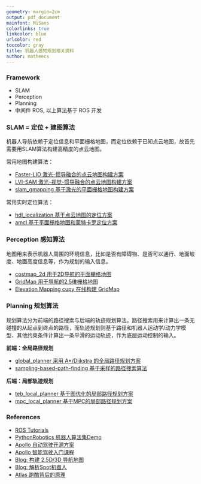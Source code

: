 ```yaml
---
geometry: margin=2cm
output: pdf_document
mainfont: MiSans
colorlinks: true
linkcolor: blue
urlcolor: red
toccolor: gray
title: 机器人感知规划相关资料
author: matheecs
---
```


### Framework

- SLAM
- Perception
- Planning
- 中间件 ROS, 以上算法基于 ROS 开发

### SLAM = 定位 + 建图算法

机器人导航依赖于定位信息和平面栅格地图，而定位依赖于已知点云地图，故首先需要用SLAM算法构建高精度的点云地图。

常用地图构建算法：
- [Faster-LIO 激光-惯导融合的点云地图构建方案](https://github.com/gaoxiang12/faster-lio)
- [LVI-SAM 激光-视觉-惯导融合的点云地图构建方案](https://github.com/TixiaoShan/LVI-SAM)
- [slam_gmapping 基于激光的平面栅格地图构建方案](https://github.com/ros-perception/slam_gmapping)

常用实时定位算法：
- [hdl_localization 基于点云地图的定位方案](https://github.com/koide3/hdl_localization)
- [amcl 基于平面栅格地图和蒙特卡罗定位方案](https://wiki.ros.org/amcl?distro=noetic)

### Perception 感知算法

地图用来表示机器人周围的环境信息，比如是否有障碍物、是否可以通行、地面坡度、地面高度信息等，作为规划的输入信息。

- [costmap_2d 用于2D导航的平面栅格地图](https://wiki.ros.org/costmap_2d)
- [GridMap 用于导航的2.5维栅格地图](https://github.com/ANYbotics/grid_map)
- [Elevation Mapping cupy 在线构建 GridMap](https://github.com/leggedrobotics/elevation_mapping_cupy)

### Planning 规划算法

规划算法分为前端的路径搜索与后端的轨迹规划算法。路径搜索用来计算出一条无碰撞的从起点到终点的路径，而轨迹规划则基于路径和机器人运动学/动力学模型、其他约束条件计算出一条平滑的运动轨迹，作为底层运动控制的输入。

**前端：全局路径规划**

- [global_planner 采用 A*/Dijkstra 的全局路径规划方案](https://wiki.ros.org/global_planner?distro=noetic)
- [sampling-based-path-finding 基于采样的路径搜索算法](https://github.com/ZJU-FAST-Lab/sampling-based-path-finding)

**后端：局部轨迹规划**

- [teb_local_planner 基于图优化的局部路径规划方案](https://wiki.ros.org/teb_local_planner)
- [mpc_local_planner 基于MPC的局部路径规划方案](https://github.com/rst-tu-dortmund/mpc_local_planner)

### References

- [ROS Tutorials](https://wiki.ros.org/ROS/Tutorials)
- [PythonRobotics 机器人算法集Demo](https://github.com/AtsushiSakai/PythonRobotics)
- [Apollo 自动驾驶开源方案](https://github.com/ApolloAuto/apollo)
- [Apollo 智能驾驶入门课程](https://developer.apollo.auto/devcenter/coursetable_cn.html?target=1)
- [Blog: 构建 2.5D/3D 导航地图](https://matheecs.tech/study/2021/01/21/dense-mapping.html)
- [Blog: 解析Spot机器人](https://matheecs.tech/study/2021/11/29/spot.html)
- [Atlas 跑酷背后的原理](https://matheecs.tech/study/2021/11/26/atlas.html)